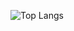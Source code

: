 ![Top Langs](https://github-readme-stats.vercel.app/api/top-langs/?username=O-Damnpr&layout=compact)

